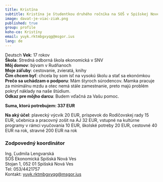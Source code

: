 ```yaml
---
title: Kristína
subtitle: Kristína je študentkou druhého ročníka na SOŠ v Spišskej Novej Vsi 
image: davat-je-viac-ziak.png
published: true
group: profile
koho-co: Kristíny
email: yuyk.rktmbgxyqg@msgor.ius
lang: de
---
```

Deutsch
**Vek**: 17 rokov  
**Škola**: Stredná odborná škola ekonomická v SNV  
**Môj domov**: bývam v Rudňanoch  
**Moje záľuby**: cestovanie, zvieratá, knihy  
**Čím chcem byť**: chcela by som ísť na vysokú školu a stať sa ekonómkou  
**Prečo sa uchádzam o podporu**: Mám štyroch súrodencov. Mamka pracuje za minimálnu mzdu a otec nemá stále zamestnanie, preto majú problém pokryť náklady na naše štúdium.  
**Odkaz pre môjho darcu**: Budem vďačná za Vašu pomoc.  

**Suma, ktorú potrebujem: 337 EUR**  

**Na aký účel**: plavecký výcvik 20 EUR, príspevok do Rodičovskej rady 15 EUR, učebnica a pracovný zošit na AJ 32 EUR, vstupné na kultúrne programy v rámci vyučovania 10 EUR, školské potreby 20 EUR, cestovné 40 EUR na rok, stravné 200 EUR na rok  

### Zodpovedný koordinátor

Ing. Ľudmila Lengvarská  
SOŠ Ekonomická Spišská Nová Ves  
Stojan 1, 052 01 Spišská Nová Ves  
Tel: 053/4421757  
Kontakt: <yuyk.rktmbgxyqg@msgor.ius>
